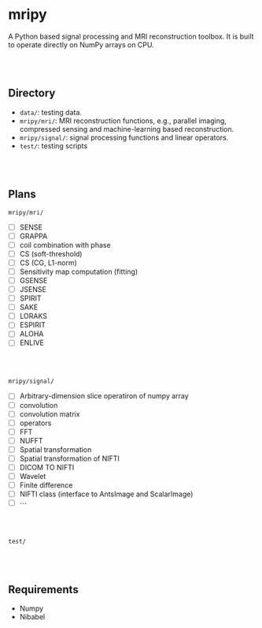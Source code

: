 # mripy

A Python based signal processing and MRI reconstruction toolbox. It is built to operate directly on NumPy arrays on CPU.

<br></br>

## Directory

- `data/`: testing data.
- `mripy/mri/`: MRI reconstruction functions, e.g., parallel imaging, compressed sensing and machine-learning based reconstruction.
- `mripy/signal/`: signal processing functions and linear operators.
- `test/`: testing scripts

<br></br>

## Plans

`mripy/mri/`

- [ ] SENSE
- [ ] GRAPPA
- [ ] coil combination with phase
- [ ] CS (soft-threshold)
- [ ] CS (CG, L1-norm)
- [ ] Sensitivity map computation (fitting)
- [ ] GSENSE
- [ ] JSENSE
- [ ] SPIRIT
- [ ] SAKE
- [ ] LORAKS
- [ ] ESPIRIT
- [ ] ALOHA
- [ ] ENLIVE

<br></br>

`mripy/signal/`

- [ ] Arbitrary-dimension slice operatiron of numpy array
- [ ] convolution
- [ ] convolution matrix
- [ ] operators
- [ ] FFT
- [ ] NUFFT
- [ ] Spatial transformation
- [ ] Spatial transformation of NIFTI
- [ ] DICOM TO NIFTI
- [ ] Wavelet
- [ ] Finite difference
- [ ] NIFTI class (interface to AntsImage and ScalarImage)
- [ ] $\cdots$

<br></br>

`test/`

<br></br>

## Requirements

- Numpy
- Nibabel
